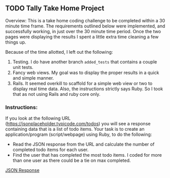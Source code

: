 ## TODO Tally Take Home Project

Overview: This is a take home coding challenge to be completed within a 30 minute time frame.
The requirements outlined below were implemented, and successfully working, in just over the 30 minute time period. 
Once the two pages were displaying the results I spent a little extra time cleaning a few things up.

Because of the time allotted, I left out the following:
1. Testing. I do have another branch ```added_tests``` that contains a couple unit tests.
2. Fancy web views. My goal was to display the proper results in a quick and simple manner.
3. Rails. It seemed overkill to scaffold for a simple web view or two to display real time data.
Also, the instructions strictly says Ruby. So I took that as not using Rails and ruby core only.

### Instructions:
If you look at the following URL (https://jsonplaceholder.typicode.com/todos) you will see a response containing data that is a list of todo items. Your task is to create an
 application/program (script/webpage) using Ruby, to do the following:
 
 - Read the JSON response from the URL and calculate the number of completed
 todo items for each user.
 - Find the user that has completed the most todo items. I coded for more than one user as there could be a tie on max completed.
 
[JSON Response](https://jsonplaceholder.typicode.com/todos)